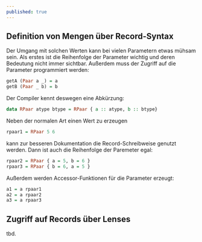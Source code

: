 ```yaml
---
published: true
---
```

Definition von Mengen über Record-Syntax
-------------------------------------------

Der Umgang mit solchen Werten kann bei vielen Parametern etwas mühsam sein. Als erstes ist die Reihenfolge der Parameter wichtig und deren Bedeutung nicht immer sichtbar. Außerdem muss der Zugriff auf die Parameter programmiert werden:

```haskell
getA (Paar a _) = a
getB (Paar _ b) = b
```

Der Compiler kennt deswegen eine Abkürzung:

```haskell
data RPaar atype btype = RPaar { a :: atype, b :: btype}
```
  
Neben der normalen Art einen Wert zu erzeugen

```haskell
rpaar1 = RPaar 5 6
```
  
kann zur besseren Dokumentation die Record-Schreibweise genutzt werden. Dann ist auch die Reihenfolge der Paremeter egal:

```haskell
rpaar2 = RPaar { a = 5, b = 6 }
rpaar3 = RPaar { b = 6, a = 5 }
```

Außerdem werden Accessor-Funktionen für die Parameter erzeugt:
  
```haskell
a1 = a rpaar1
a2 = a rpaar2
a3 = a rpaar3
```

Zugriff auf Records über Lenses
----------------------------------

tbd.

